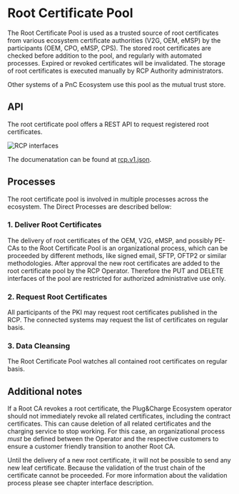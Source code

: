 # Root Certificate Pool

The Root Certificate Pool is used as a trusted source of root certificates from various ecosystem certificate authorities (V2G, OEM, eMSP) by the participants (OEM, CPO, eMSP, CPS). 
The stored root certificates are checked before addition to the pool, and regularly with automated processes. Expired or revoked certificates will be invalidated. The storage of root certificates is executed manually by RCP Authority administrators.

Other systems of a PnC Ecosystem use this pool as the mutual trust store.


## API

The root certificate pool offers a REST API to request registered root certificates.

![RCP interfaces](../../assets/images/interfaces_rcp.png)

The documenatation can be found at [rcp.v1.json](../../specification/apis/rcp/rcp.api.v1.json).

## Processes

The root certificate pool is involved in multiple processes across the ecosystem. The Direct Processes are described bellow:

### 1. Deliver Root Certificates

The delivery of root certificates of the OEM, V2G, eMSP, and possibly PE-CAs to the Root Certificate Pool is an organizational process, which can be proceeded by different methods, like signed email, SFTP, OFTP2 or similar methodologies. After approval the new root certificates are added to the root certificate pool by the RCP Operator. Therefore the PUT and DELETE interfaces of the pool are restricted for authorized administrative use only.


### 2. Request Root Certificates

All participants of the PKI may request root certificates published in the RCP. The connected systems may request the list of certificates on regular basis.


### 3. Data Cleansing

The Root Certificate Pool watches all contained root certificates on regular basis. 

## Additional notes

If a Root CA revokes a root certificate, the Plug&Charge Ecosystem operator should not immediately revoke all related certificates, including the contract certificates. This can cause deletion of all related certificates and the charging service to stop working. For this case, an organizational process _must_ be defined between the Operator and the respective customers to ensure a customer friendly transition to another Root CA.

Until the delivery of a new root certificate, it will not be possible to send any new leaf certificate. Because the validation of the trust chain of the certificate cannot be proceeded. For more information about the validation process please see chapter interface description.
